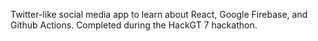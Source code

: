Twitter-like social media app to learn about React, Google Firebase, and Github Actions.
Completed during the HackGT 7 hackathon.

